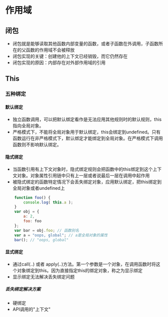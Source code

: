 # 作用域

## 闭包

* 闭包就是能够读取其他函数内部变量的函数，或者子函数在外调用，子函数所在的父函数的作用域不会被释放
* 闭包实现的关键：创建他的上下文已经销毁，而它仍然存在
* 闭包实现的原因：内部存在对外部作用域的引用

## This

### 五种绑定

#### 默认绑定

* 独立函数调用，可以把默认绑定看作是无法应用其他规则时的默认规则，this指向全局对象。
* 严格模式下，不能将全局对象用于默认绑定，this会绑定到undefined。只有函数运行在非严格模式下，默认绑定才能绑定到全局对象。在严格模式下调用函数则不影响默认绑定。

#### 隐式绑定

* 当函数引用有上下文对象时，隐式绑定规则会把函数中的this绑定到这个上下文对象。对象属性引用链中只有上一层或者说最后一层在调用中起作用
* 被隐式绑定的函数特定情况下会丢失绑定对象，应用默认绑定，把this绑定到全局对象或者undefined上

```javascript
    function foo() {
        console.log( this.a );
    }
    var obj = {
        a: 2,
        foo: foo
    };
    var bar = obj.foo; // 函数别名
    var a = "oops, global"; // a是全局对象的属性
    bar(); // "oops, global"
```

#### 显式绑定

* 通过call(..) 或者 apply(..)方法。第一个参数是一个对象，在调用函数时将这个对象绑定到this。因为直接指定this的绑定对象，称之为显示绑定
* 显示绑定无法解决丢失绑定问题

##### 丢失绑定解决方案

* 硬绑定
* API调用的"上下文"

